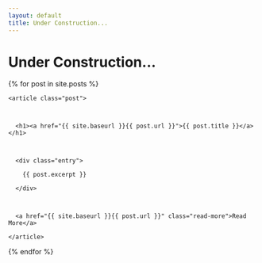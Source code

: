 ```yaml
---
layout: default
title: Under Construction...
---
```


# Under Construction...


<div class="posts">

  {% for post in site.posts %}

    <article class="post">



      <h1><a href="{{ site.baseurl }}{{ post.url }}">{{ post.title }}</a></h1>



      <div class="entry">

        {{ post.excerpt }}

      </div>



      <a href="{{ site.baseurl }}{{ post.url }}" class="read-more">Read More</a>

    </article>

  {% endfor %}

</div>
